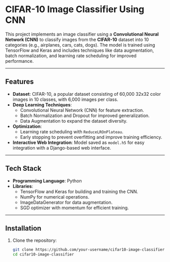 # CIFAR-10 Image Classifier Using CNN

This project implements an image classifier using a **Convolutional Neural Network (CNN)** to classify images from the **CIFAR-10** dataset into 10 categories (e.g., airplanes, cars, cats, dogs). The model is trained using TensorFlow and Keras and includes techniques like data augmentation, batch normalization, and learning rate scheduling for improved performance.  

---

## Features

- **Dataset**: CIFAR-10, a popular dataset consisting of 60,000 32x32 color images in 10 classes, with 6,000 images per class.  
- **Deep Learning Techniques**:  
  - Convolutional Neural Network (CNN) for feature extraction.  
  - Batch Normalization and Dropout for improved generalization.  
  - Data Augmentation to expand the dataset diversity.  
- **Optimization**:  
  - Learning rate scheduling with `ReduceLROnPlateau`.  
  - Early stopping to prevent overfitting and improve training efficiency.  
- **Interactive Web Integration**: Model saved as `model.h5` for easy integration with a Django-based web interface.

---

## Tech Stack

- **Programming Language**: Python  
- **Libraries**:  
  - TensorFlow and Keras for building and training the CNN.  
  - NumPy for numerical operations.  
  - ImageDataGenerator for data augmentation.  
  - SGD optimizer with momentum for efficient training.  

---

## Installation

1. Clone the repository:  
   ```bash
   git clone https://github.com/your-username/cifar10-image-classifier.git
   cd cifar10-image-classifier
